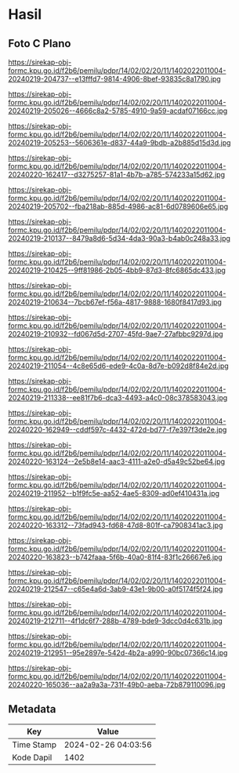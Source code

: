 # Hasil

## Foto C Plano

https://sirekap-obj-formc.kpu.go.id/f2b6/pemilu/pdpr/14/02/02/20/11/1402022011004-20240219-204737--e13fffd7-9814-4906-8bef-93835c8a1790.jpg

https://sirekap-obj-formc.kpu.go.id/f2b6/pemilu/pdpr/14/02/02/20/11/1402022011004-20240219-205026--4666c8a2-5785-4910-9a59-acdaf07166cc.jpg

https://sirekap-obj-formc.kpu.go.id/f2b6/pemilu/pdpr/14/02/02/20/11/1402022011004-20240219-205253--5606361e-d837-44a9-9bdb-a2b885d15d3d.jpg

https://sirekap-obj-formc.kpu.go.id/f2b6/pemilu/pdpr/14/02/02/20/11/1402022011004-20240220-162417--d3275257-81a1-4b7b-a785-574233a15d62.jpg

https://sirekap-obj-formc.kpu.go.id/f2b6/pemilu/pdpr/14/02/02/20/11/1402022011004-20240219-205702--fba218ab-885d-4986-ac81-6d0789606e65.jpg

https://sirekap-obj-formc.kpu.go.id/f2b6/pemilu/pdpr/14/02/02/20/11/1402022011004-20240219-210137--8479a8d6-5d34-4da3-90a3-b4ab0c248a33.jpg

https://sirekap-obj-formc.kpu.go.id/f2b6/pemilu/pdpr/14/02/02/20/11/1402022011004-20240219-210425--9ff81986-2b05-4bb9-87d3-8fc6865dc433.jpg

https://sirekap-obj-formc.kpu.go.id/f2b6/pemilu/pdpr/14/02/02/20/11/1402022011004-20240219-210634--7bcb67ef-f56a-4817-9888-1680f8417d93.jpg

https://sirekap-obj-formc.kpu.go.id/f2b6/pemilu/pdpr/14/02/02/20/11/1402022011004-20240219-210932--fd067d5d-2707-45fd-9ae7-27afbbc9297d.jpg

https://sirekap-obj-formc.kpu.go.id/f2b6/pemilu/pdpr/14/02/02/20/11/1402022011004-20240219-211054--4c8e65d6-ede9-4c0a-8d7e-b092d8f84e2d.jpg

https://sirekap-obj-formc.kpu.go.id/f2b6/pemilu/pdpr/14/02/02/20/11/1402022011004-20240219-211338--ee81f7b6-dca3-4493-a4c0-08c378583043.jpg

https://sirekap-obj-formc.kpu.go.id/f2b6/pemilu/pdpr/14/02/02/20/11/1402022011004-20240220-162949--cddf597c-4432-472d-bd77-f7e397f3de2e.jpg

https://sirekap-obj-formc.kpu.go.id/f2b6/pemilu/pdpr/14/02/02/20/11/1402022011004-20240220-163124--2e5b8e14-aac3-4111-a2e0-d5a49c52be64.jpg

https://sirekap-obj-formc.kpu.go.id/f2b6/pemilu/pdpr/14/02/02/20/11/1402022011004-20240219-211952--b1f9fc5e-aa52-4ae5-8309-ad0ef410431a.jpg

https://sirekap-obj-formc.kpu.go.id/f2b6/pemilu/pdpr/14/02/02/20/11/1402022011004-20240220-163312--73fad943-fd68-47d8-801f-ca7908341ac3.jpg

https://sirekap-obj-formc.kpu.go.id/f2b6/pemilu/pdpr/14/02/02/20/11/1402022011004-20240220-163823--b742faaa-5f6b-40a0-81f4-83f1c26667e6.jpg

https://sirekap-obj-formc.kpu.go.id/f2b6/pemilu/pdpr/14/02/02/20/11/1402022011004-20240219-212547--c65e4a6d-3ab9-43e1-9b00-a0f5174f5f24.jpg

https://sirekap-obj-formc.kpu.go.id/f2b6/pemilu/pdpr/14/02/02/20/11/1402022011004-20240219-212711--4f1dc6f7-288b-4789-bde9-3dcc0d4c631b.jpg

https://sirekap-obj-formc.kpu.go.id/f2b6/pemilu/pdpr/14/02/02/20/11/1402022011004-20240219-212951--95e2897e-542d-4b2a-a990-90bc07366c14.jpg

https://sirekap-obj-formc.kpu.go.id/f2b6/pemilu/pdpr/14/02/02/20/11/1402022011004-20240220-165036--aa2a9a3a-731f-49b0-aeba-72b879110096.jpg


## Metadata

| Key        | Value               |
| ---------- | ------------------- |
| Time Stamp | 2024-02-26 04:03:56 |
| Kode Dapil | 1402                |



